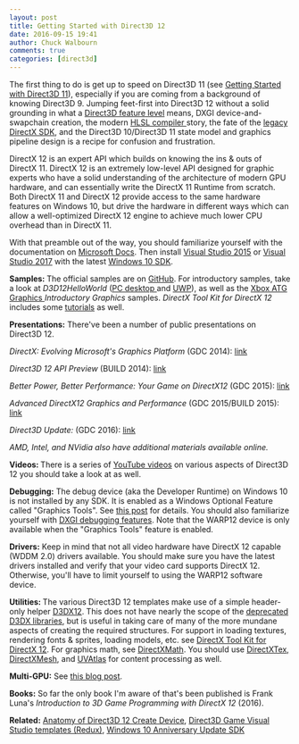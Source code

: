 ```yaml
---
layout: post
title: Getting Started with Direct3D 12
date: 2016-09-15 19:41
author: Chuck Walbourn
comments: true
categories: [direct3d]
---
```

The first thing to do is get up to speed on Direct3D 11 (see <a href="https://walbourn.github.io/getting-started-with-direct3d-11/">Getting Started with Direct3D 11</a>), especially if you are coming from a background of knowing Direct3D 9. Jumping feet-first into Direct3D 12 without a solid grounding in what a <a href="https://walbourn.github.io/direct3d-feature-levels/">Direct3D feature level</a> means, DXGI device-and-swapchain creation, the modern <a href="https://walbourn.github.io/hlsl-fxc-and-d3dcompile/">HLSL compiler </a>story, the fate of the <a href="https://walbourn.github.io/where-is-the-directx-sdk-2015-edition/">legacy DirectX SDK</a>, and the Direct3D 10/Direct3D 11 state model and graphics pipeline design is a recipe for confusion and frustration.
<!--more-->

DirectX 12 is an expert API which builds on knowing the ins & outs of DirectX 11. DirectX 12 is an extremely low-level API designed for graphic experts who have a solid understanding of the architecture of modern GPU hardware, and can essentially write the DirectX 11 Runtime from scratch. Both DirectX 11 and DirectX 12 provide access to the same hardware features on Windows 10, but drive the hardware in different ways which can allow a well-optimized DirectX 12 engine to achieve much lower CPU overhead than in DirectX 11.

With that preamble out of the way, you should familiarize yourself with the documentation on <a href="https://docs.microsoft.com/en-us/windows/desktop/direct3d12/directx-12-programming-guide">Microsoft Docs</a>. Then install <a href="https://devblogs.microsoft.com/cppblog/developing-for-windows-10-with-visual-c-2015/">Visual Studio 2015</a> or <a href="https://walbourn.github.io/visual-studio-2017/">Visual Studio 2017</a> with the latest <a href="https://walbourn.github.io/windows-10-fall-creators-update-sdk/">Windows 10 SDK</a>.

<strong>Samples: </strong>The official samples are on <a href="https://github.com/Microsoft/DirectX-Graphics-Samples/">GitHub</a>. For introductory samples, take a look at <em>D3D12HelloWorld</em> (<a href="https://github.com/Microsoft/DirectX-Graphics-Samples/tree/master/Samples/Desktop/D3D12HelloWorld">PC desktop </a>and <a href="https://github.com/Microsoft/DirectX-Graphics-Samples/tree/master/Samples/UWP/D3D12HelloWorld">UWP</a>), as well as the <a href="https://github.com/Microsoft/Xbox-ATG-Samples#introductory-graphics">Xbox ATG Graphics </a><em>Introductory Graphics</em> samples. <em>DirectX Tool Kit for DirectX 12</em> includes some <a href="https://github.com/Microsoft/DirectXTK12/wiki/Getting-Started">tutorials</a> as well.

<strong>Presentations:</strong> There've been a number of public presentations on Direct3D 12.

<em>DirectX: Evolving Microsoft's Graphics Platform</em> (GDC 2014): <a href="https://channel9.msdn.com/Blogs/DirectX-Developer-Blog/DirectX-Evolving-Microsoft-s-Graphics-Platform">link</a>

<em>Direct3D 12 API Preview</em> (BUILD 2014): <a href="https://channel9.msdn.com/Events/Build/2014/3-564">link</a>

<em>Better Power, Better Performance: Your Game on DirectX12</em> (GDC 2015): <a href="https://channel9.msdn.com/Events/GDC/GDC-2015/Better-Power-Better-Performance-Your-Game-on-DirectX12">link</a>

<em>Advanced DirectX12 Graphics and Performance</em> (GDC 2015/BUILD 2015): <a href="https://channel9.msdn.com/Events/GDC/GDC-2015/Advanced-DirectX12-Graphics-and-Performance">link</a>

<em>Direct3D Update: </em>(GDC 2016): <a href="https://www.youtube.com/watch?v=dcDDvoauaz0">link</a>

<em>AMD, Intel, and NVidia also have additional materials available online.</em>

<strong>Videos: </strong>There is a series of <a href="https://www.youtube.com/channel/UCiaX2B8XiXR70jaN7NK-FpA">YouTube videos</a> on various aspects of Direct3D 12 you should take a look at as well.

<strong>Debugging:</strong> The debug device (aka the Developer Runtime) on Windows 10 is not installed by any SDK. It is enabled as a Windows Optional Feature called "Graphics Tools". See <a href="https://devblogs.microsoft.com/cppblog/visual-studio-2015-and-graphics-tools-for-windows-10/">this post</a> for details. You should also familiarize yourself with <a href="https://walbourn.github.io/dxgi-debug-device/">DXGI debugging features</a>. Note that the WARP12 device is only available when the "Graphics Tools" feature is enabled.

<strong>Drivers:</strong> Keep in mind that not all video hardware have DirectX 12 capable (WDDM 2.0) drivers available. You should make sure you have the latest drivers installed and verify that your video card supports DirectX 12. Otherwise, you'll have to limit yourself to using the WARP12 software device.

<strong>Utilities: </strong>The various Direct3D 12 templates make use of a simple header-only helper <a href="https://docs.microsoft.com/en-us/windows/desktop/direct3d12/helper-structures-and-functions-for-d3d12">D3DX12</a>. This does not have nearly the scope of the <a href="https://walbourn.github.io/living-without-d3dx/">deprecated D3DX libraries</a>, but is useful in taking care of many of the more mundane aspects of creating the required structures. For support in loading textures, rendering fonts & sprites, loading models, etc. see <a href="https://walbourn.github.io/directx-tool-kit-for-directx-12/">DirectX Tool Kit for DirectX 12</a>. For graphics math, see <a href="https://walbourn.github.io/introducing-directxmath/">DirectXMath</a>. You should use <a href="https://walbourn.github.io/directxtex-and-directxmesh-now-support-direct3d-12/">DirectXTex, DirectXMesh</a>, and <a href="https://walbourn.github.io/uvatlas-return-of-the-isochart/">UVAtlas</a> for content processing as well.

<strong>Multi-GPU:</strong> See <a href="https://devblogs.microsoft.com/directx/explicit-directx-12-multigpu-the-affinity-layer-helper-library-and-your-game/">this blog post</a>.

<strong>Books:</strong> So far the only book I'm aware of that's been published is Frank Luna's <em>Introduction to 3D Game Programming with DirectX 12</em> (2016).

<strong>Related:</strong> <a href="https://walbourn.github.io/anatomy-of-direct3d-12-create-device/">Anatomy of Direct3D 12 Create Device</a>, <a href="https://walbourn.github.io/direct3d-game-visual-studio-templates-redux/">Direct3D Game Visual Studio templates (Redux)</a>, <a href="https://walbourn.github.io/windows-10-anniversary-update-sdk/">Windows 10 Anniversary Update SDK</a>
